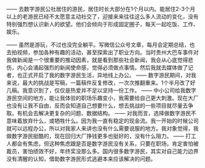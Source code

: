 ——
去数字游民公社居住的游民，居住时长大部分在1个月以内。能居住2-3个月以上的老游民已经不太愿意主动社交了，迎接来来往往这么多人流动的变化，没有特别强烈想认识新人的欲望。他们会倾向于形成固定圈子，每天一起吃饭、工作、娱乐。

——
虽然是游玩，不过也没完全躺平。写微信公众号文章，每月会定期总结，也去拍视频，参加各种有趣的活动，甚至探索出了职业方向。当时贵州大巴车事件对我做新闻是一个很重要的推动因素，就是看到那些社会新闻，我会从心底觉得悲伤，内心会涌起强烈的新闻使命感，觉得必须做点事情。然后我就去媒体做了记者，也正式开启了我的数字游民生活，异地线上办公。
——
数字游民期间，对我来说，最大的挑战是写稿，一篇稿件反复修改，一次次推翻重来。1个半月改了好几稿。我意识到了，仅仅是热爱并不足以坚持一份工作。
——
中小公司给我数字游民空间的地方，能让我体验的职场乐趣变小，我需要给自己更大刺激。现在大厂也没有让我不自由，反而会知道自己想要什么，想去挑战的一些项目就尽量去争取。有机会去解决更复杂的问题、数据结构。
——
对我而言，选择做数字游民不意味着放弃什么，或牺牲什么。因为我一直有稳定的现金流。我一开始的时候公司就可以远程办公，所以对我家人来讲也没有什么需要说服的地方。我对象觉得，我做数字游民挺酷的，现在回归大厂挣钱更多也挺好的，没有什么阻力。
——
打工人都会有焦虑，但这种焦虑跟是否是数字游民没有关系，只要在职场，肯定害怕被裁员，害怕绩效不好，年终奖没那么多。国内很多数字游民，其实对自己能力边界没有清醒的认知，借助数字游民形式逃避本来应该解决的问题。